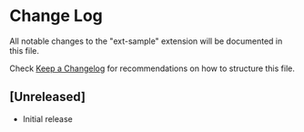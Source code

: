 # Change Log

All notable changes to the "ext-sample" extension will be documented in this file.

Check [Keep a Changelog](http://keepachangelog.com/) for recommendations on how to structure this file.

## [Unreleased]

- Initial release